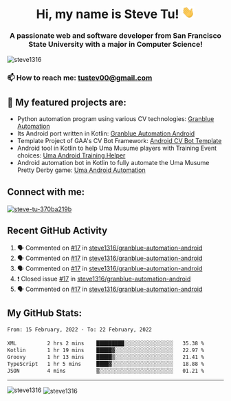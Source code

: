 <h1 align="center">Hi, my name is Steve Tu! <img src="wave.gif" alt="Wave" width="30px" /></h1>
<h3 align="center">A passionate web and software developer from San Francisco State University with a major in Computer Science!</h3>

<p align="left"> <img src="https://komarev.com/ghpvc/?username=steve1316&label=Profile%20views&color=0e75b6&style=flat" alt="steve1316" /> </p>

### 📫 How to reach me: **tustev00@gmail.com**

## 🔭 My featured projects are:
- Python automation program using various CV technologies: [Granblue Automation](https://github.com/steve1316/granblue-automation-pyautogui)
- Its Android port written in Kotlin: [Granblue Automation Android](https://github.com/steve1316/granblue-automation-android)
- Template Project of GAA's CV Bot Framework: [Android CV Bot Template](https://github.com/steve1316/android-cv-bot-template)
- Android tool in Kotlin to help Uma Musume players with Training Event choices: [Uma Android Training Helper](https://github.com/steve1316/uma-android-training-helper)
- Android automation bot in Kotlin to fully automate the Uma Musume Pretty Derby game: [Uma Android Automation](https://github.com/steve1316/uma-android-automation)

## Connect with me:

<p align="left">
<a href="https://linkedin.com/in/steve-tu-370ba219b" target="blank"><img align="center" src="https://cdn.jsdelivr.net/npm/simple-icons@3.0.1/icons/linkedin.svg" alt="steve-tu-370ba219b" height="30" width="40" /></a>
</p>

## Recent GitHub Activity

<!--START_SECTION:activity-->
1. 🗣 Commented on [#17](https://github.com/steve1316/granblue-automation-android/issues/17) in [steve1316/granblue-automation-android](https://github.com/steve1316/granblue-automation-android)
2. 🗣 Commented on [#17](https://github.com/steve1316/granblue-automation-android/issues/17) in [steve1316/granblue-automation-android](https://github.com/steve1316/granblue-automation-android)
3. 🗣 Commented on [#17](https://github.com/steve1316/granblue-automation-android/issues/17) in [steve1316/granblue-automation-android](https://github.com/steve1316/granblue-automation-android)
4. ❗️ Closed issue [#17](https://github.com/steve1316/granblue-automation-android/issues/17) in [steve1316/granblue-automation-android](https://github.com/steve1316/granblue-automation-android)
5. 🗣 Commented on [#17](https://github.com/steve1316/granblue-automation-android/issues/17) in [steve1316/granblue-automation-android](https://github.com/steve1316/granblue-automation-android)
<!--END_SECTION:activity-->

## My GitHub Stats:

<!--START_SECTION:waka-->
```text
From: 15 February, 2022 - To: 22 February, 2022

XML          2 hrs 2 mins    █████████░░░░░░░░░░░░░░░░   35.38 % 
Kotlin       1 hr 19 mins    █████▓░░░░░░░░░░░░░░░░░░░   22.97 % 
Groovy       1 hr 13 mins    █████▒░░░░░░░░░░░░░░░░░░░   21.41 % 
TypeScript   1 hr 5 mins     ████▓░░░░░░░░░░░░░░░░░░░░   18.88 % 
JSON         4 mins          ▒░░░░░░░░░░░░░░░░░░░░░░░░   01.21 % 
```
<!--END_SECTION:waka-->

---

<p><img align="left" src="https://github-readme-stats.vercel.app/api/top-langs?username=steve1316&show_icons=true&locale=en&layout=compact&theme=radical" alt="steve1316" /></p>

<p>&nbsp;<img align="center" src="https://github-readme-stats.vercel.app/api?username=steve1316&show_icons=true&locale=en&count_private=true&theme=radical" alt="steve1316" /></p>
